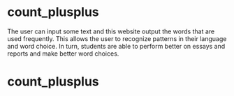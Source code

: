 # count_plusplus
 
The user can input some text and this website output the words that are used frequently. This allows the user to recognize patterns in their language and word choice. In turn, students are able to perform better on essays and reports and make better word choices.
# count_plusplus
